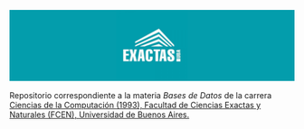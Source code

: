 ![Logo](Logo.png)

Repositorio correspondiente a la materia _Bases de Datos_ de la carrera [Ciencias de la Computación (1993), Facultad de Ciencias Exactas y Naturales (FCEN), Universidad de Buenos Aires.
](https://computacion.dc.uba.ar/plan-de-estudios-1993/)